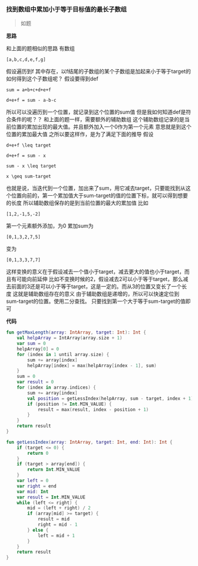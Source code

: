 ### 找到数组中累加小于等于目标值的最长子数组
> 如题

**思路**

和上面的题相似的思路
有数组

`
[a,b,c,d,e,f,g]
`

假设遍历到f
其中存在，以f结尾的子数组的某个子数组是加起来小于等于target的
如何得到这个子数组呢？
假设要得到def

`
sum = a+b+c+d+e+f
`

`
d+e+f = sum - a-b-c
`

所以可以没遍历到一个位置，就记录到这个位置的sum值
但是我如何知道def是符合条件的呢？？
和上面的题一样，需要额外的辅助数组
这个辅助数组记录的是当前位置的累加出现的最大值。并且额外加入一个0作为第一个元素
意思就是到这个位置的累加最大值
之所以要这样作，是为了满足下面的推导
假设

`
d+e+f \leq target
`

`
d+e+f = sum - x
`

`
sum - x \leq target
`

`
x \geq sum-target
`

也就是说，当迭代到一个位置，加出来了sum，用它减去target，只要能找到从这个位置向前的，第一个累加值大于sum-target的值的位置下标，就可以得到想要的长度
所以辅助数组保存的是到当前位置的最大的累加值
比如

`
[1,2,-1,5,-2]
`

第一个元素额外添加，为0
累加sum为

`
[0,1,3,2,7,5]
`

变为

`
[0,1,3,3,7,7]
`

这样变换的意义在于假设减去一个值小于target，减去更大的值也小于target，而且有可能向前延伸
比如不变换时候的2，假设减去2可以小于等于target，那么减去前面的3还是可以小于等于target，这是一定的。而从3的位置又变长了一个长度
这就是辅助数组存在的意义
由于辅助数组是递增的，所以可以快速定位到sum-target的位置。使用二分查找。
只要找到第一个大于等于sum-target的值即可

**代码**

```kotlin
fun getMaxLength(array: IntArray, target: Int): Int {
    val helpArray = IntArray(array.size + 1)
    var sum = 0
    helpArray[0] = 0
    for (index in 1 until array.size) {
        sum += array[index]
        helpArray[index] = max(helpArray[index - 1], sum)
    }
    sum = 0
    var result = 0
    for (index in array.indices) {
        sum += array[index]
        val position = getLessIndex(helpArray, sum - target, index + 1)
        if (position != Int.MIN_VALUE) {
            result = max(result, index - position + 1)
        }
    }
    return result
}

fun getLessIndex(array: IntArray, target: Int, end: Int): Int {
    if (target <= 0) {
        return 0
    }
    if (target > array[end]) {
        return Int.MIN_VALUE
    }
    var left = 0
    var right = end
    var mid: Int
    var result = Int.MIN_VALUE
    while (left <= right) {
        mid = (left + right) / 2
        if (array[mid] >= target) {
            result = mid
            right = mid - 1
        } else {
            left = mid + 1
        }
    }
    return result
}
```

